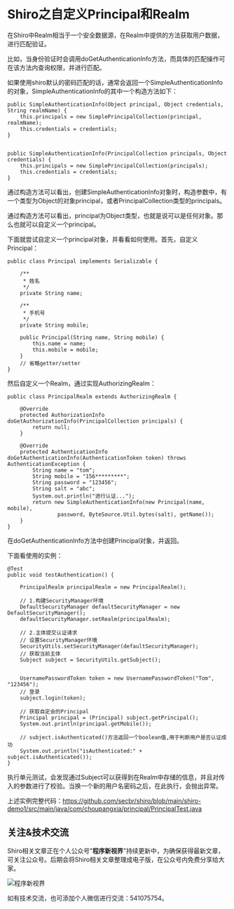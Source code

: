 # Shiro之自定义Principal和Realm

在Shiro中Realm相当于一个安全数据源，在Realm中提供的方法获取用户数据，进行匹配验证。

比如，当身份验证时会调用doGetAuthenticationInfo方法，而具体的匹配操作可在该方法内查询权限，并进行匹配。

如果使用shiro默认的密码匹配的话，通常会返回一个SimpleAuthenticationInfo的对象，SimpleAuthenticationInfo的其中一个构造方法如下：
```
public SimpleAuthenticationInfo(Object principal, Object credentials, String realmName) {
    this.principals = new SimplePrincipalCollection(principal, realmName);
    this.credentials = credentials;
}


public SimpleAuthenticationInfo(PrincipalCollection principals, Object credentials) {
    this.principals = new SimplePrincipalCollection(principals);
    this.credentials = credentials;
}
```
通过构造方法可以看出，创建SimpleAuthenticationInfo对象时，构造参数中，有一个类型为Object的对象principal，或者PrincipalCollection类型的principals。

通过构造方法可以看出，principal为Object类型，也就是说可以是任何对象。那么也就可以自定义一个principal。

下面就尝试自定义一个principal对象，并看看如何使用。首先，自定义Principal：

```
public class Principal implements Serializable {

    /**
     * 姓名
     */
    private String name;

    /**
     * 手机号
     */
    private String mobile;

    public Principal(String name, String mobile) {
        this.name = name;
        this.mobile = mobile;
    }
    // 省略getter/setter
}
```
然后自定义一个Realm，通过实现AuthorizingRealm：

```
public class PrincipalRealm extends AuthorizingRealm {

    @Override
    protected AuthorizationInfo doGetAuthorizationInfo(PrincipalCollection principals) {
        return null;
    }

    @Override
    protected AuthenticationInfo doGetAuthenticationInfo(AuthenticationToken token) throws AuthenticationException {
        String name = "tom";
        String mobile = "156*********";
        String password = "123456";
        String salt = "abc";
        System.out.println("进行认证...");
        return new SimpleAuthenticationInfo(new Principal(name, mobile),
                password, ByteSource.Util.bytes(salt), getName());
    }
}
```
在doGetAuthenticationInfo方法中创建Principal对象，并返回。

下面看使用的实例：

```
@Test
public void testAuthentication() {

    PrincipalRealm principalRealm = new PrincipalRealm();

    // 1.构建SecurityManager环境
    DefaultSecurityManager defaultSecurityManager = new DefaultSecurityManager();
    defaultSecurityManager.setRealm(principalRealm);

    // 2.主体提交认证请求
    // 设置SecurityManager环境
    SecurityUtils.setSecurityManager(defaultSecurityManager);
    // 获取当前主体
    Subject subject = SecurityUtils.getSubject();


    UsernamePasswordToken token = new UsernamePasswordToken("Tom", "123456");
    // 登录
    subject.login(token);

    // 获取自定会的Principal
    Principal principal = (Principal) subject.getPrincipal();
    System.out.println(principal.getMobile());

    // subject.isAuthenticated()方法返回一个boolean值,用于判断用户是否认证成功
    System.out.println("isAuthenticated:" + subject.isAuthenticated());
}
```
执行单元测试，会发现通过Subject可以获得到在Realm中存储的信息，并且对传入的参数进行了校验。当换一个新的用户名密码之后，在此执行，会抛出异常。

上述实例完整代码：https://github.com/secbr/shiro/blob/main/shiro-demo1/src/main/java/com/choupangxia/principal/PrincipalTest.java

## 关注&技术交流

Shiro相关文章正在个人公众号"**程序新视界**"持续更新中，为确保获得最新文章，可关注公众号。后期会将Shiro相关文章整理成电子版，在公众号内免费分享给大家。

![程序新视界](https://www.choupangxia.com/wp-content/uploads/2019/07/weixin.jpg)

如有技术交流，也可添加个人微信进行交流：541075754。
